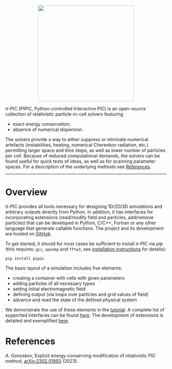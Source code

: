 <p align="center">
<img src="https://raw.githubusercontent.com/hi-chi/pipic/1.0.1_dev/docs/logo/pipic_logo.png" width="300">
</p>

$\pi$-PIC (PIPIC, Python-controlled Interactive PIC) is an open-source collection of relativistic particle-in-cell solvers featuring
- exact energy conservation;
- absence of numerical dispersion.

The solvers provide a way to either suppress or eliminate numerical artefacts (instabilities, heating, numerical Cherenkov radiation, etc.) permitting larger space and time steps, as well as lower number of particles per cell.
Because of reduced computational demands, the solvers can be found useful for quick tests of ideas, as well as for scanning parameter spaces. For a description of the underlying methods see [References](#References).

---

# Overview
$\pi$-PIC provides all tools necessary for designing 1D/2D/3D simulations and arbitrary outputs directly from Python. In addition, it has interfaces for incorporating extensions (read/modify field and particles, add/remove particles) that can be developed in Python, C/C++, Fortran or any other language that generate callable functions. The project and its development are hosted on [GitHub][]. 

To get started, it should for most cases be sufficient to install $\pi$-PIC via _pip_ (this requires: `gcc`, `openmp` and `fftw3`, see [installation instructions][installation] for details):
```
pip install pipic
```

The basic layout of a simulation includes five elements:
- creating a container with cells with given parameters
- adding particles of all necessary types
- setting initial electromagnetic field
- defining output (via loops over particles and grid values of field)
- advance and read the state of the defined physical system

We demonstrate the use of these elements in the [tutorial][]. A complete list of supported interfaces can be found [here][interfaces]. The development of extensions is detailed and exemplified [here][extensions]. 


# References
A. Gonoskov, Explicit energy-conserving modification of relativistic PIC method, [arXiv:2302.01893][] (2023).


<!-- prettier-ignore-start -->
[GitHub]: https://github.com/hi-chi/pipic
[installation]: https://github.com/hi-chi/pipic/blob/1.0.1_dev/docs/guides/INSTALLATION.md
[tutorial]: https://github.com/hi-chi/pipic/blob/1.0.1_dev/docs/guides/TUTORIAL.md
[interfaces]: https://github.com/hi-chi/pipic/blob/1.0.1_dev/docs/guides/INTERFACES.md
[extensions]: https://github.com/hi-chi/pipic/blob/1.0.1_dev/docs/guides/EXTENSIONS.md
[arXiv:2302.01893]: https://arxiv.org/abs/2302.01893
<!-- prettier-ignore-end -->
